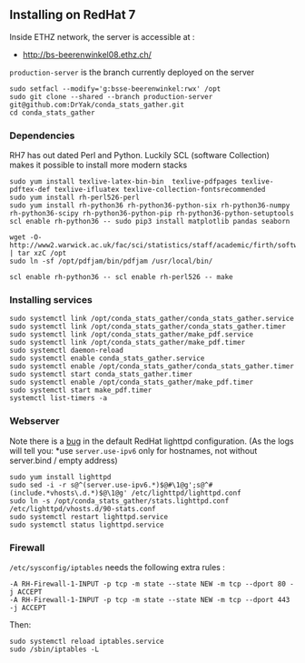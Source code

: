 
Installing on RedHat 7
----------------------

Inside ETHZ network, the server is accessible at :

 - <http://bs-beerenwinkel08.ethz.ch/>

`production-server` is the branch currently deployed on the server

    sudo setfacl --modify='g:bsse-beerenwinkel:rwx' /opt
    sudo git clone --shared --branch production-server git@github.com:DrYak/conda_stats_gather.git
    cd conda_stats_gather

### Dependencies

RH7 has out dated Perl and Python. Luckily SCL (software Collection) makes it possible to install more modern stacks

    sudo yum install texlive-latex-bin-bin  texlive-pdfpages texlive-pdftex-def texlive-ifluatex texlive-collection-fontsrecommended
    sudo yum install rh-perl526-perl
    sudo yum install rh-python36 rh-python36-python-six rh-python36-numpy rh-python36-scipy rh-python36-python-pip rh-python36-python-setuptools
    scl enable rh-python36 -- sudo pip3 install matplotlib pandas seaborn
    
    wget -O- http://www2.warwick.ac.uk/fac/sci/statistics/staff/academic/firth/software/pdfjam/pdfjam_latest.tgz | tar xzC /opt
    sudo ln -sf /opt/pdfjam/bin/pdfjam /usr/local/bin/
    
    scl enable rh-python36 -- scl enable rh-perl526 -- make

### Installing services

    sudo systemctl link /opt/conda_stats_gather/conda_stats_gather.service
    sudo systemctl link /opt/conda_stats_gather/conda_stats_gather.timer
    sudo systemctl link /opt/conda_stats_gather/make_pdf.service
    sudo systemctl link /opt/conda_stats_gather/make_pdf.timer
    sudo systemctl daemon-reload
    sudo systemctl enable conda_stats_gather.service
    sudo systemctl enable /opt/conda_stats_gather/conda_stats_gather.timer
    sudo systemctl start conda_stats_gather.timer
    sudo systemctl enable /opt/conda_stats_gather/make_pdf.timer
    sudo systemctl start make_pdf.timer
    systemctl list-timers -a

### Webserver

Note there is a [bug](https://bugs.debian.org/cgi-bin/bugreport.cgi?bug=471388) in the default RedHat lighttpd configuration.
(As the logs will tell you: *use `server.use-ipv6` only for hostnames, not without server.bind / empty address)

    sudo yum install lighttpd
    sudo sed -i -r s@^(server.use-ipv6.*)$@#\1@g';s@^#(include.*vhosts\.d.*)$@\1@g' /etc/lighttpd/lighttpd.conf
    sudo ln -s /opt/conda_stats_gather/stats.lighttpd.conf /etc/lighttpd/vhosts.d/90-stats.conf
    sudo systemctl restart lighttpd.service
    sudo systemctl status lighttpd.service
    
### Firewall

`/etc/sysconfig/iptables` needs the following extra rules :

    -A RH-Firewall-1-INPUT -p tcp -m state --state NEW -m tcp --dport 80 -j ACCEPT
    -A RH-Firewall-1-INPUT -p tcp -m state --state NEW -m tcp --dport 443 -j ACCEPT

Then:

    sudo systemctl reload iptables.service
    sudo /sbin/iptables -L
